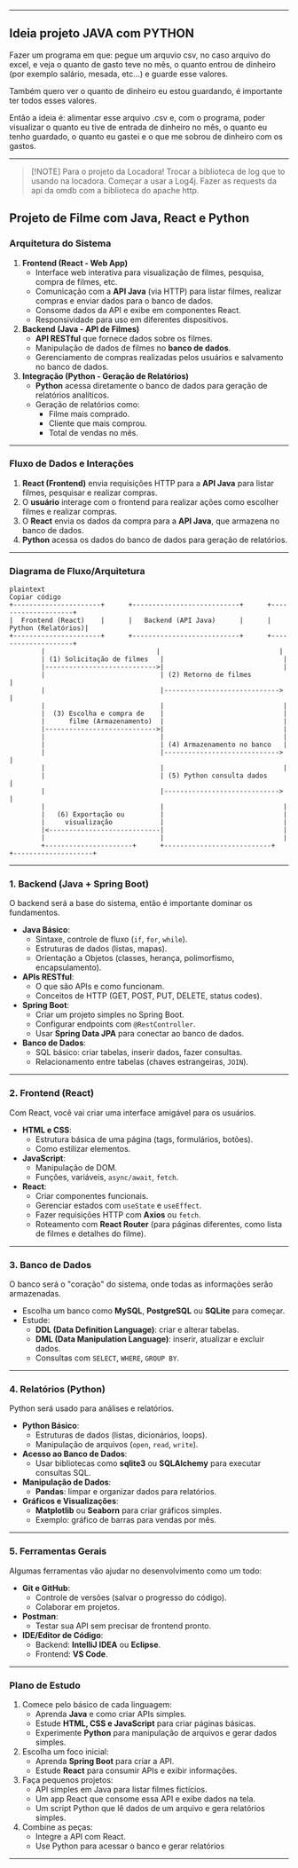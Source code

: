___
## Ideia projeto JAVA com PYTHON

Fazer um programa em que: pegue um arquvio csv, no caso arquivo do excel, e veja o quanto de gasto teve no mês, o quanto entrou de dinheiro (por exemplo salário, mesada, etc…) e guarde esse valores.

Também quero ver o quanto de dinheiro eu estou guardando, é importante ter todos esses valores.

Então a ideia é: alimentar esse arquivo .csv e, com o programa, poder visualizar o quanto eu tive de entrada de dinheiro no mês, o quanto eu tenho guardado, o quanto eu gastei e o que me sobrou de dinheiro com os gastos.
___

> [!NOTE] Para o projeto da Locadora!
> Trocar a biblioteca de log que to usando na locadora. Começar a usar a Log4j.
> Fazer as requests da api da omdb com a biblioteca do apache http.

## Projeto de Filme com **Java**, **React** e **Python**

### Arquitetura do Sistema

1. **Frontend (React - Web App)**
    - Interface web interativa para visualização de filmes, pesquisa, compra de filmes, etc.
    - Comunicação com a **API Java** (via HTTP) para listar filmes, realizar compras e enviar dados para o banco de dados.
    - Consome dados da API e exibe em componentes React.
    - Responsividade para uso em diferentes dispositivos.
2. **Backend (Java - API de Filmes)**
    - **API RESTful** que fornece dados sobre os filmes.
    - Manipulação de dados de filmes no **banco de dados**.
    - Gerenciamento de compras realizadas pelos usuários e salvamento no banco de dados.
3. **Integração (Python - Geração de Relatórios)**
    - **Python** acessa diretamente o banco de dados para geração de relatórios analíticos.
    - Geração de relatórios como:
        - Filme mais comprado.
        - Cliente que mais comprou.
        - Total de vendas no mês.
---

### Fluxo de Dados e Interações

1. **React (Frontend)** envia requisições HTTP para a **API Java** para listar filmes, pesquisar e realizar compras.
2. O **usuário** interage com o frontend para realizar ações como escolher filmes e realizar compras.
3. O **React** envia os dados da compra para a **API Java**, que armazena no banco de dados.
4. **Python** acessa os dados do banco de dados para geração de relatórios.
---

### Diagrama de Fluxo/Arquitetura

```
plaintext
Copiar código
+----------------------+      +---------------------------+      +--------------------+
|  Frontend (React)    |      |   Backend (API Java)      |      | Python (Relatórios)|
+----------------------+      +---------------------------+      +--------------------+
        |                            |                              |
        | (1) Solicitação de filmes   |                              |
        |---------------------------->|                              |
        |                             | (2) Retorno de filmes         |
        |                             |-----------------------------> |
        |                             |                              |
        |  (3) Escolha e compra de    |                              |
        |      filme (Armazenamento)  |                              |
        |---------------------------->|                              |
        |                             |                              |
        |                             | (4) Armazenamento no banco   |
        |                             |-----------------------------> |
        |                             |                              |
        |                             | (5) Python consulta dados     |
        |                             |-----------------------------> |
        |                             |                              |
        |   (6) Exportação ou         |                              |
        |     visualização            |                              |
        |<----------------------------|                              |
        |                             |                              |
        +----------------------+      +---------------------------+      +--------------------+

```
---

### **1. Backend (Java + Spring Boot)**

O backend será a base do sistema, então é importante dominar os fundamentos.

- **Java Básico**:
    - Sintaxe, controle de fluxo (`if`, `for`, `while`).
    - Estruturas de dados (listas, mapas).
    - Orientação a Objetos (classes, herança, polimorfismo, encapsulamento).
- **APIs RESTful**:
    - O que são APIs e como funcionam.
    - Conceitos de HTTP (GET, POST, PUT, DELETE, status codes).
- **Spring Boot**:
    - Criar um projeto simples no Spring Boot.
    - Configurar endpoints com `@RestController`.
    - Usar **Spring Data JPA** para conectar ao banco de dados.
- **Banco de Dados**:
    - SQL básico: criar tabelas, inserir dados, fazer consultas.
    - Relacionamento entre tabelas (chaves estrangeiras, `JOIN`).
---

### **2. Frontend (React)**

Com React, você vai criar uma interface amigável para os usuários.

- **HTML e CSS**:
    - Estrutura básica de uma página (tags, formulários, botões).
    - Como estilizar elementos.
- **JavaScript**:
    - Manipulação de DOM.
    - Funções, variáveis, `async/await`, `fetch`.
- **React**:
    - Criar componentes funcionais.
    - Gerenciar estados com `useState` e `useEffect`.
    - Fazer requisições HTTP com **Axios** ou `fetch`.
    - Roteamento com **React Router** (para páginas diferentes, como lista de filmes e detalhes do filme).
---

### **3. Banco de Dados**

O banco será o "coração" do sistema, onde todas as informações serão armazenadas.

- Escolha um banco como **MySQL**, **PostgreSQL** ou **SQLite** para começar.
- Estude:
    - **DDL (Data Definition Language)**: criar e alterar tabelas.
    - **DML (Data Manipulation Language)**: inserir, atualizar e excluir dados.
    - Consultas com `SELECT`, `WHERE`, `GROUP BY`.
---

### **4. Relatórios (Python)**

Python será usado para análises e relatórios.

- **Python Básico**:
    - Estruturas de dados (listas, dicionários, loops).
    - Manipulação de arquivos (`open`, `read`, `write`).
- **Acesso ao Banco de Dados**:
    - Usar bibliotecas como **sqlite3** ou **SQLAlchemy** para executar consultas SQL.
- **Manipulação de Dados**:
    - **Pandas**: limpar e organizar dados para relatórios.
- **Gráficos e Visualizações**:
    - **Matplotlib** ou **Seaborn** para criar gráficos simples.
    - Exemplo: gráfico de barras para vendas por mês.
---

### **5. Ferramentas Gerais**

Algumas ferramentas vão ajudar no desenvolvimento como um todo:

- **Git e GitHub**:
    - Controle de versões (salvar o progresso do código).
    - Colaborar em projetos.
- **Postman**:
    - Testar sua API sem precisar de frontend pronto.
- **IDE/Editor de Código**:
    - Backend: **IntelliJ IDEA** ou **Eclipse**.
    - Frontend: **VS Code**.
---

### **Plano de Estudo**

1. Comece pelo básico de cada linguagem:
    - Aprenda **Java** e como criar APIs simples.
    - Estude **HTML, CSS e JavaScript** para criar páginas básicas.
    - Experimente **Python** para manipulação de arquivos e gerar dados simples.
2. Escolha um foco inicial:
    - Aprenda **Spring Boot** para criar a API.
    - Estude **React** para consumir APIs e exibir informações.
3. Faça pequenos projetos:
    - API simples em Java para listar filmes fictícios.
    - Um app React que consome essa API e exibe dados na tela.
    - Um script Python que lê dados de um arquivo e gera relatórios simples.
4. Combine as peças:
    - Integre a API com React.
    - Use Python para acessar o banco e gerar relatórios
___
